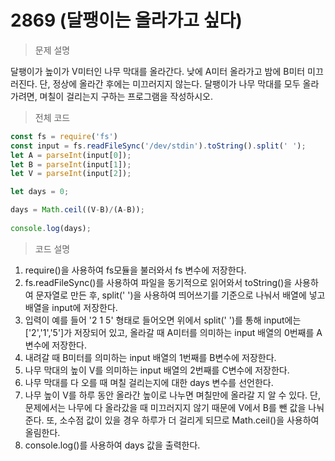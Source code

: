 # 2869 (달팽이는 올라가고 싶다)

> 문제 설명

달팽이가 높이가 V미터인 나무 막대를 올라간다. 낮에 A미터 올라가고 밤에 B미터 미끄러진다. 단, 정상에 올라간 후에는 미끄러지지 않는다. 달팽이가 나무 막대를 모두 올라가려면, 며칠이 걸리는지 구하는 프로그램을 작성하시오.

> 전체 코드

```node.js
const fs = require('fs')
const input = fs.readFileSync('/dev/stdin').toString().split(' ');
let A = parseInt(input[0]);
let B = parseInt(input[1]);
let V = parseInt(input[2]);

let days = 0;

days = Math.ceil((V-B)/(A-B));
    
console.log(days);
```

> 코드 설명

1. require()을 사용하여 fs모듈을 불러와서 fs 변수에 저장한다.
2. fs.readFileSync()를 사용하여 파일을 동기적으로 읽어와서 toString()을 사용하여 문자열로 만든 후, split(' ')을 사용하여 띄어쓰기를 기준으로 나눠서 배열에 넣고 배열을 input에 저장한다.
3. 입력이 예를 들어 '2 1 5' 형태로 들어오면 위에서 split(' ')를 통해 input에는 ['2','1','5']가 저장되어 있고, 올라갈 때 A미터를 의미하는 input 배열의 0번째를 A변수에 저장한다.
4. 내려갈 때 B미터를 의미하는 input 배열의 1번째를 B변수에 저장한다.
5. 나무 막대의 높이 V를 의미하는 input 배열의 2번째를 C변수에 저장한다.
6. 나무 막대를 다 오를 때 며칠 걸리는지에 대한 days 변수를 선언한다.
7. 나무 높이 V를 하루 동안 올라간 높이로 나누면 며칠만에 올라갈 지 알 수 있다. 단, 문제에서는 나무에 다 올라갔을 때 미끄러지지 않기 때문에 V에서 B를 뺀 값을 나눠준다. 또, 소수점 값이 있을 경우 하루가 더 걸리게 되므로 Math.ceil()을 사용하여 올림한다.
8. console.log()를 사용하여 days 값을 출력한다.

